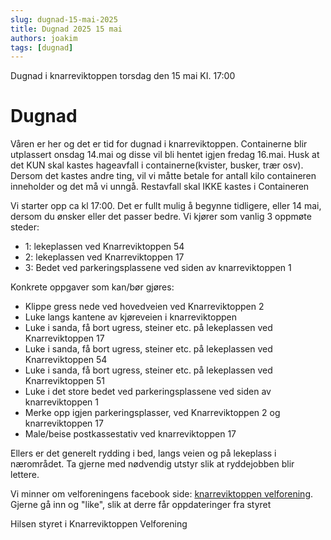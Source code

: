 ```yaml
---
slug: dugnad-15-mai-2025
title: Dugnad 2025 15 mai 
authors: joakim
tags: [dugnad]
---
```


Dugnad i knarreviktoppen torsdag den 15 mai KI. 17:00

<!--truncate-->
# Dugnad

Våren er her og det er tid for dugnad i knarreviktoppen. Containerne blir utplassert onsdag 14.mai og disse vil bli hentet igjen fredag 16.mai. Husk at det KUN skal kastes hageavfall i containerne(kvister, busker, trær osv). Dersom det kastes andre ting, vil vi måtte betale for antall kilo containeren inneholder og det må vi unngå.
Restavfall skal IKKE kastes i Containeren


Vi starter opp ca kl 17:00. Det er fullt mulig å begynne tidligere, eller 14 mai, dersom du ønsker eller det passer bedre.
Vi kjører som vanlig 3 oppmøte steder:
- 1: lekeplassen ved Knarreviktoppen 54
- 2: lekeplassen ved Knarreviktoppen 17
- 3: Bedet ved parkeringsplassene ved siden av knarreviktoppen 1

Konkrete oppgaver som kan/bør gjøres:
- Klippe gress nede ved hovedveien ved Knarreviktoppen 2
- Luke langs kantene av kjøreveien i knarreviktoppen
- Luke i sanda, få bort ugress, steiner etc. på lekeplassen ved Knarreviktoppen 17
- Luke i sanda, få bort ugress, steiner etc. på lekeplassen ved Knarreviktoppen 54
- Luke i sanda, få bort ugress, steiner etc. på lekeplassen ved Knarreviktoppen 51
- Luke i det store bedet ved parkeringsplassene ved siden av knarreviktoppen 1
- Merke opp igjen parkeringsplasser, ved Knarreviktoppen 2 og knarreviktoppen 17
- Male/beise postkassestativ ved knarreviktoppen 17


Ellers er det generelt
rydding i bed, langs veien og på lekeplass i
nærområdet. Ta gjerne med nødvendig utstyr slik at
ryddejobben blir lettere.

Vi minner om velforeningens facebook side: [knarreviktoppen velforening](https://www.facebook.com/share/1EqMMKaPbF/). Gjerne gå inn og "like",
slik at derre får oppdateringer fra styret


Hilsen styret i Knarreviktoppen Velforening
